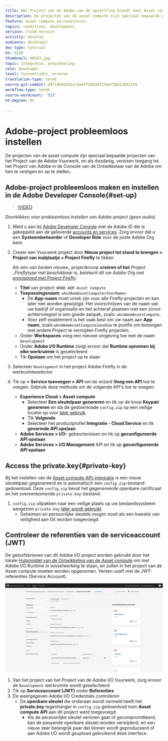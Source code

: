 ```yaml
---
title: Het Project van de Adobe van de opstelling brandt voor Asset compute rekbaarheid
description: De projecten van de asset compute zijn speciaal bepaalde projecten van het Project van de Adobe Vuurwerk, en als dusdanig, vereisen toegang tot het Project van Adobe in de Console van de Ontwikkelaar van de Adobe om hen te vestigen en op te stellen.
feature: asset compute microservices
topics: renditions, development
version: cloud-service
activity: develop
audience: developer
doc-type: tutorial
kt: 6268
thumbnail: 40183.jpg
topic: Integratie, ontwikkeling
role: Developer
level: Tussentijdse, ervaren
translation-type: tm+mt
source-git-commit: d9714b9a291ec3ee5f3dba9723de72bb120d2149
workflow-type: tm+mt
source-wordcount: '553'
ht-degree: 0%

---
```



# Adobe-project probleemloos instellen

De projecten van de asset compute zijn speciaal bepaalde projecten van het Project van de Adobe Vuurwerk, en als dusdanig, vereisen toegang tot het Project van Adobe in de Console van de Ontwikkelaar van de Adobe om hen te vestigen en op te stellen.

## Adobe-project probleemloos maken en instellen in de Adobe Developer Console{#set-up}

>[!VIDEO](https://video.tv.adobe.com/v/40183/?quality=12&learn=on)

_Doorklikken voor probleemloos instellen van Adobe-project (geen audio)_

1. Meld u aan bij [Adobe Developer Console](https://console.adobe.io) met de Adobe ID die is gekoppeld aan de geleverde [accounts en services](./accounts-and-services.md). Zorg ervoor dat u een __Systeembeheerder__ of __Developer Role__ voor de juiste Adobe Org bent.
1. Creeer een Vuurwerk project door __Nieuw project tot stand te brengen > Project van malplaatje > Project Firefly__ te tikken

   _Als één van beiden nieuwe__ projectknoop __creëren of het__ Project __Fireflytype niet beschikbaar is, betekent dit uw Adobe Org niet  [provisioned met Project Firefly](#request-adobe-project-firefly)._

   + __Titel__ van project:  `WKND AEM Asset Compute`
   + __Toepassingsnaam__:  `wkndAemAssetCompute<YourName>`
      + De __App-naam__ moet uniek zijn voor alle Firefly-projecten en kan later niet worden gewijzigd. Het voorschrijven van de naam van uw bedrijf of organisatie en het achteraf plaatsen met een zinvol achtervoegsel is een goede aanpak, zoals: `wkndAemAssetCompute`.
      + Voor zelf-enablement is het vaak best om uw naam aan __App naam__, zoals `wkndAemAssetComputeJaneDoe` te postfix om botsingen met andere Project te vermijden Firefly projecten.
   + Onder __Workspaces__ voeg een nieuwe omgeving toe met de naam `Development`
   + Onder __Adobe I/O Runtime__ zorgt ervoor dat __Runtime opnemen bij elke werkruimte__ is geselecteerd
   + Tik __Opslaan__ om het project op te slaan
1. Selecteer `Development` in het project Adobe Firefly in de werkruimteselector
1. Tik op __+ Service toevoegen > API__ om de wizard __Voeg een API__ toe te voegen. Gebruik deze methode om de volgende API&#39;s toe te voegen:

   + __Experience Cloud > Asset compute__
      + Selecteer __Een sleutelpaar genereren__ en tik op de knop __Keypair genereren__ en sla de gedownloade `config.zip` op een veilige locatie op voor [later gebruik](#private-key)
      + Tik __Volgende__
      + Selecteer het productprofiel __Integratie - Cloud Service__ en tik __gevormde API opslaan__
   + __Adobe Services > I/O-__ gebeurtenissen en tik op  __geconfigureerde API opslaan__
   + __Adobe Services > I/O Management__ API en tik op  __geconfigureerde API opslaan__

## Access the private.key{#private-key}

Bij het instellen van de [Asset compute-API-integratie](#set-up) is een nieuw sleutelpaar gegenereerd en is automatisch een `config.zip`-bestand gedownload. Deze `config.zip` bevat het gegenereerde openbare certificaat en het overeenkomende `private.key`-bestand.

1. `config.zip` uitpakken naar een veilige plaats op uw bestandssysteem aangezien `private.key` [later wordt gebruikt](../develop/environment-variables.md)
   + Geheimen en persoonlijke sleutels mogen nooit als een kwestie van veiligheid aan Git worden toegevoegd.

## Controleer de referenties van de serviceaccount (JWT)

De geloofsbrieven van dit Adobe I/O project worden gebruikt door het lokale [Hulpmiddel van de Ontwikkeling van de Asset compute](../develop/development-tool.md) om met Adobe I/O Runtime in wisselwerking te staan, en zullen in het project van de Asset compute moeten worden opgenomen. Verken uzelf met de JWT-referenties (Service Account).

![Accountgegevens van Adobe Developer Service](./assets/firefly/service-account.png)

1. Van het project van het Project van de Adobe I/O Vuurwerk, zorg ervoor de `Development` werkruimte wordt geselecteerd
1. Tik op __Serviceaccount (JWT)__ onder __Referenties__
1. De weergegeven Adobe I/O Credentials controleren
   + De __openbare sleutel__ die onderaan wordt vermeld heeft het __private.key__ tegenhanger in `config.zip` gedownload toen __Asset compute API__ aan dit project werd toegevoegd.
      + Als de persoonlijke sleutel verloren gaat of gecompromitteerd, kan de passende openbare sleutel worden verwijderd, en een nieuw zeer belangrijk paar dat binnen wordt geproduceerd of aan Adobe I/O wordt geupload gebruikend deze interface.

